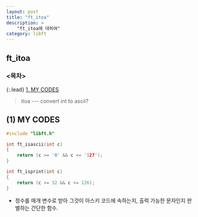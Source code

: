 ```yaml
---
layout: post
title: "ft_itoa"
description: >
    "ft_itoa에 대하여"
category: libft
---
```

## ft_itoa

### <목차>
{:.lead}
[1. MY CODES](#1-my-codes)

> itoa --- convert int to ascii?

## (1) MY CODES

~~~c
#include "libft.h"

int	ft_isascii(int c)
{
	return (c >= '0' && c <= '127');
}

int	ft_isprint(int c)
{
	return (c >= 32 && c <= 126);
}
~~~

- 정수를 매개 변수로 받아 그것이 아스키 코드에 속하는지, 출력 가능한 문자인지 판별하는 간단한 함수.
